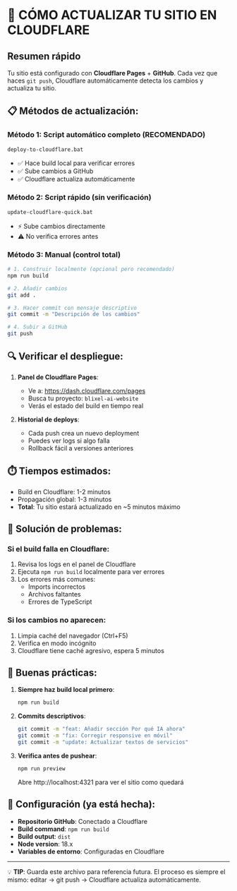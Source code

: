 # 🚀 CÓMO ACTUALIZAR TU SITIO EN CLOUDFLARE

## Resumen rápido
Tu sitio está configurado con **Cloudflare Pages** + **GitHub**. 
Cada vez que haces `git push`, Cloudflare automáticamente detecta los cambios y actualiza tu sitio.

## 📋 Métodos de actualización:

### Método 1: Script automático completo (RECOMENDADO)
```bash
deploy-to-cloudflare.bat
```
- ✅ Hace build local para verificar errores
- ✅ Sube cambios a GitHub
- ✅ Cloudflare actualiza automáticamente

### Método 2: Script rápido (sin verificación)
```bash
update-cloudflare-quick.bat
```
- ⚡ Sube cambios directamente
- ⚠️ No verifica errores antes

### Método 3: Manual (control total)
```bash
# 1. Construir localmente (opcional pero recomendado)
npm run build

# 2. Añadir cambios
git add .

# 3. Hacer commit con mensaje descriptivo
git commit -m "Descripción de los cambios"

# 4. Subir a GitHub
git push
```

## 🔍 Verificar el despliegue:

1. **Panel de Cloudflare Pages**:
   - Ve a: https://dash.cloudflare.com/pages
   - Busca tu proyecto: `blixel-ai-website`
   - Verás el estado del build en tiempo real

2. **Historial de deploys**:
   - Cada push crea un nuevo deployment
   - Puedes ver logs si algo falla
   - Rollback fácil a versiones anteriores

## ⏱️ Tiempos estimados:
- Build en Cloudflare: 1-2 minutos
- Propagación global: 1-3 minutos
- **Total**: Tu sitio estará actualizado en ~5 minutos máximo

## 🚨 Solución de problemas:

### Si el build falla en Cloudflare:
1. Revisa los logs en el panel de Cloudflare
2. Ejecuta `npm run build` localmente para ver errores
3. Los errores más comunes:
   - Imports incorrectos
   - Archivos faltantes
   - Errores de TypeScript

### Si los cambios no aparecen:
1. Limpia caché del navegador (Ctrl+F5)
2. Verifica en modo incógnito
3. Cloudflare tiene caché agresivo, espera 5 minutos

## 📝 Buenas prácticas:

1. **Siempre haz build local primero**:
   ```bash
   npm run build
   ```

2. **Commits descriptivos**:
   ```bash
   git commit -m "feat: Añadir sección Por qué IA ahora"
   git commit -m "fix: Corregir responsive en móvil"
   git commit -m "update: Actualizar textos de servicios"
   ```

3. **Verifica antes de pushear**:
   ```bash
   npm run preview
   ```
   Abre http://localhost:4321 para ver el sitio como quedará

## 🔐 Configuración (ya está hecha):
- **Repositorio GitHub**: Conectado a Cloudflare
- **Build command**: `npm run build`
- **Build output**: `dist`
- **Node version**: 18.x
- **Variables de entorno**: Configuradas en Cloudflare

---

💡 **TIP**: Guarda este archivo para referencia futura. 
El proceso es siempre el mismo: editar → git push → Cloudflare actualiza automáticamente.
